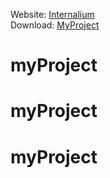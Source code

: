 Website: [Internalium](http://www.internalium.com)
<br>
Download: [MyProject](https://github.com/Turtle36/MyProject/archive/refs/heads/main.zip)
# myProject
# myProject
# myProject
